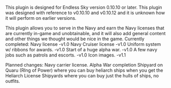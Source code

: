 This plugin is designed for Endless Sky version 0.10.10 or later. This plugin was designed with reference to v0.10.10 and v0.10.12 and it is unknown how it will perform on earlier versions. 

This plugin allows you to serve in the Navy and earn the Navy licenses that are currently in-game and unobtainable, and it will also add general content and other things we thought would be nice in the game.
   Currently completed:
      Navy license -v1.0
      Navy Cruiser license -v1.0
      Uniform system w/ ribbons for awards. -v1.0
      Start of a huge alpha war. -v1.0
      A few navy jobs such as patrols and escorts. -v1.0
      Icon images. -v1.1

Planned changes:
      Navy carrier license. 
      Alpha War completion
      Shipyard on Quaru (RIng of Power) where you can buy heliarch ships when you get the Heliarch License
      Shipyards where you can buy just the hulls of ships, no outfits. 
